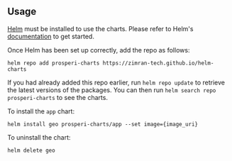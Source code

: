 ## Usage

[Helm](https://helm.sh) must be installed to use the charts.  Please refer to
Helm's [documentation](https://helm.sh/docs) to get started.

Once Helm has been set up correctly, add the repo as follows:

    helm repo add prosperi-charts https://zimran-tech.github.io/helm-charts

If you had already added this repo earlier, run `helm repo update` to retrieve
the latest versions of the packages.  You can then run `helm search repo
prosperi-charts` to see the charts.

To install the `app` chart:

    helm install geo prosperi-charts/app --set image={image_uri}

To uninstall the chart:

    helm delete geo
